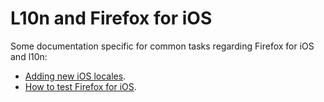 # L10n and Firefox for iOS

Some documentation specific for common tasks regarding Firefox for iOS and l10n:
* [Adding new iOS locales](adding_new_ios_locale.md).
* [How to test Firefox for iOS](testing.md).
